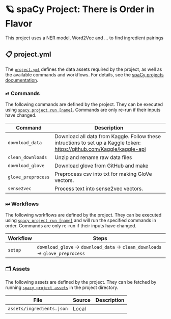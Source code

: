 <!-- SPACY PROJECT: AUTO-GENERATED DOCS START (do not remove) -->

# 🪐 spaCy Project: There is Order in Flavor

This project uses a NER model, Word2Vec and ... to find ingredient pairings

## 📋 project.yml

The [`project.yml`](project.yml) defines the data assets required by the
project, as well as the available commands and workflows. For details, see the
[spaCy projects documentation](https://spacy.io/usage/projects).

### ⏯ Commands

The following commands are defined by the project. They
can be executed using [`spacy project run [name]`](https://spacy.io/api/cli#project-run).
Commands are only re-run if their inputs have changed.

| Command | Description |
| --- | --- |
| `download_data` | Download all data from Kaggle. Follow these intructions to set up a Kaggle token: https://github.com/Kaggle/kaggle-api |
| `clean_downloads` | Unzip and rename raw data files |
| `download_glove` | Download glove from GitHub and make |
| `glove_preprocess` | Preprocess csv into txt for making GloVe vectors. |
| `sense2vec` | Process text into sense2vec vectors. |

### ⏭ Workflows

The following workflows are defined by the project. They
can be executed using [`spacy project run [name]`](https://spacy.io/api/cli#project-run)
and will run the specified commands in order. Commands are only re-run if their
inputs have changed.

| Workflow | Steps |
| --- | --- |
| `setup` | `download_glove` &rarr; `download_data` &rarr; `clean_downloads` &rarr; `glove_preprocess` |

### 🗂 Assets

The following assets are defined by the project. They can
be fetched by running [`spacy project assets`](https://spacy.io/api/cli#project-assets)
in the project directory.

| File | Source | Description |
| --- | --- | --- |
| `assets/ingredients.json` | Local |  |

<!-- SPACY PROJECT: AUTO-GENERATED DOCS END (do not remove) -->